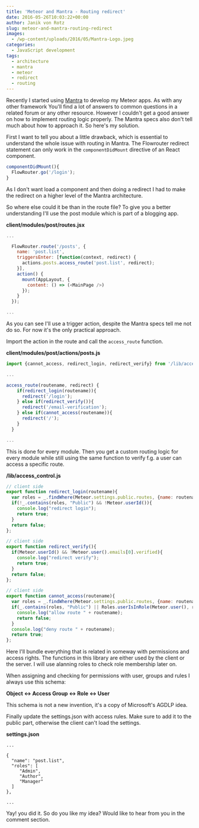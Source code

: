 ```yaml
---
title: 'Meteor and Mantra - Routing redirect'
date: 2016-05-26T10:03:22+00:00
author: Janik von Rotz
slug: meteor-and-mantra-routing-redirect
images:
  - /wp-content/uploads/2016/05/Mantra-Logo.jpeg
categories:
  - JavaScript development
tags:
  - architecture
  - mantra
  - meteor
  - redirect
  - routing
---
```

Recently I started using [Mantra]() to develop my Meteor apps. As with any other framework You'll find a lot of answers to common questions in a related forum or any other resource. However I couldn't get a good answer on how to implement routing logic properly. The Mantra specs also don't tell much about how to approach it. So here's my solution.
<!--more-->
First I want to tell you about a little drawback, which is essential to understand the whole issue with routing in Mantra. The Flowrouter redirect statement can only work in the `componentDidMount` directive of an React component. 

```js
componentDidMount(){
  FlowRouter.go('/login');
}
```

As I don't want load a component and then doing a redirect I had to make the redirect on a higher level of the Mantra architecture.

So where else could it be than in the route file?
To give you a better understanding I'll use the post module which is part of a blogging app.

**client/modules/post/routes.jsx**

```js
...

  FlowRouter.route('/posts', {
    name: 'post.list',
    triggersEnter: [function(context, redirect) {
      actions.posts.access_route('post.list', redirect);
    }],
    action() {
      mount(AppLayout, {
        content: () => (<MainPage />)
      });
    }
  });

...
```

As you can see I'll use a trigger action, despite the Mantra specs tell me not do so. For now it's the only practical approach.

Import the action in the route and call the `access_route` function.

**client/modules/post/actions/posts.js**

```js
import {cannot_access, redirect_login, redirect_verify} from '/lib/access_control';

...

access_route(routename, redirect) {
    if(redirect_login(routename)){
      redirect('/login');
    } else if(redirect_verify()){
      redirect('/email-verification');
    } else if(cannot_access(routename)){
      redirect('/');
    }
  }

...
```

This is done for every module. Then you get a custom routing logic for every module while still using the same function to verify f.g. a user can access a specific route.

**/lib/access_control.js**

```js
// client side
export function redirect_login(routename){
  var roles = _.findWhere(Meteor.settings.public.routes, {name: routename}).roles;
  if(!_.contains(roles, "Public") && !Meteor.userId()){
    console.log("redirect login");
    return true;
  }
  return false;
};

// client side
export function redirect_verify(){
  if(Meteor.userId() && !Meteor.user().emails[0].verified){
    console.log("redirect verify");
    return true;
  }
  return false;
};

// client side
export function cannot_access(routename){
  var roles = _.findWhere(Meteor.settings.public.routes, {name: routename}).roles;
  if(_.contains(roles, "Public") || Roles.userIsInRole(Meteor.user(), roles)){
    console.log("allow route " + routename);
    return false;
  }
  console.log("deny route " + routename);
  return true;
};
```

Here I'll bundle everything that is related in someway with permissions and access rights. The functions in this library are either used by the client or the server.  I will use alanning roles to check role membership later on.

When assigning and checking for permissions with user, groups and rules I always use this schema:

**Object <-> Access Group <-> Role <-> User**

This schema is not a new invention, it's a copy of Microsoft's AGDLP idea.

Finally update the settings.json with access rules. Make sure to add it to the public part, otherwise the client can't load the settings.

**settings.json**

```
...

{
  "name": "post.list",
  "roles": [
     "Admin",
     "Author",
     "Manager"
  ]
},

...

```

Yay! you did it. So do you like my idea? Would like to hear from you in the comment section.